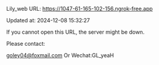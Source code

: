 Lily_web URL: https://1047-61-165-102-156.ngrok-free.app

Updated at: 2024-12-08 15:32:27

If you cannot open this URL, the server might be down.

Please contact: 

goley04@foxmail.com Or Wechat:GL_yeaH